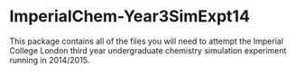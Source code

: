 ImperialChem-Year3SimExpt14
===========================

This package contains all of the files you will need to attempt the Imperial College London third year undergraduate chemistry simulation experiment running in 2014/2015.
